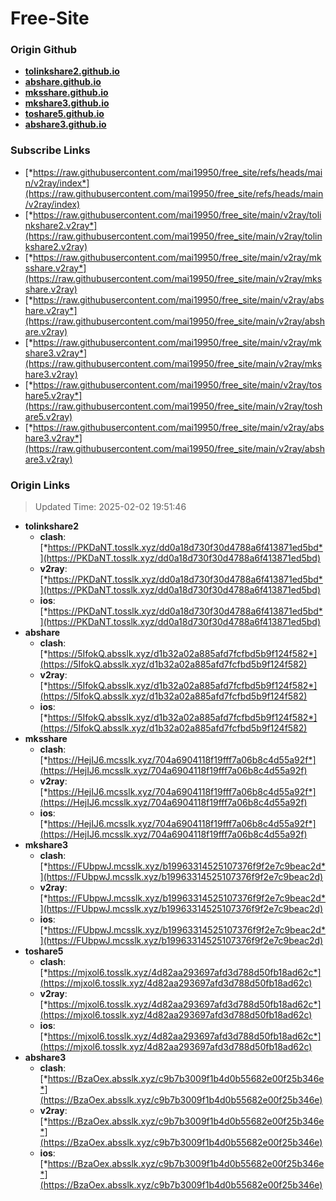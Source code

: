 # Free-Site

### Origin Github

- [**tolinkshare2.github.io**](https://github.com/tolinkshare2/tolinkshare2.github.io)
- [**abshare.github.io**](https://github.com/abshare/abshare.github.io)
- [**mksshare.github.io**](https://github.com/mksshare/mksshare.github.io)
- [**mkshare3.github.io**](https://github.com/mkshare3/mkshare3.github.io)
- [**toshare5.github.io**](https://github.com/toshare5/toshare5.github.io)
- [**abshare3.github.io**](https://github.com/abshare3/abshare3.github.io)

### Subscribe Links

- [*https://raw.githubusercontent.com/mai19950/free_site/refs/heads/main/v2ray/index*](https://raw.githubusercontent.com/mai19950/free_site/refs/heads/main/v2ray/index)
- [*https://raw.githubusercontent.com/mai19950/free_site/main/v2ray/tolinkshare2.v2ray*](https://raw.githubusercontent.com/mai19950/free_site/main/v2ray/tolinkshare2.v2ray)
- [*https://raw.githubusercontent.com/mai19950/free_site/main/v2ray/mksshare.v2ray*](https://raw.githubusercontent.com/mai19950/free_site/main/v2ray/mksshare.v2ray)
- [*https://raw.githubusercontent.com/mai19950/free_site/main/v2ray/abshare.v2ray*](https://raw.githubusercontent.com/mai19950/free_site/main/v2ray/abshare.v2ray)
- [*https://raw.githubusercontent.com/mai19950/free_site/main/v2ray/mkshare3.v2ray*](https://raw.githubusercontent.com/mai19950/free_site/main/v2ray/mkshare3.v2ray)
- [*https://raw.githubusercontent.com/mai19950/free_site/main/v2ray/toshare5.v2ray*](https://raw.githubusercontent.com/mai19950/free_site/main/v2ray/toshare5.v2ray)
- [*https://raw.githubusercontent.com/mai19950/free_site/main/v2ray/abshare3.v2ray*](https://raw.githubusercontent.com/mai19950/free_site/main/v2ray/abshare3.v2ray)

### Origin Links

> Updated Time: 2025-02-02 19:51:46

- **tolinkshare2**
  - **clash**: [*https://PKDaNT.tosslk.xyz/dd0a18d730f30d4788a6f413871ed5bd*](https://PKDaNT.tosslk.xyz/dd0a18d730f30d4788a6f413871ed5bd)
  - **v2ray**: [*https://PKDaNT.tosslk.xyz/dd0a18d730f30d4788a6f413871ed5bd*](https://PKDaNT.tosslk.xyz/dd0a18d730f30d4788a6f413871ed5bd)
  - **ios**: [*https://PKDaNT.tosslk.xyz/dd0a18d730f30d4788a6f413871ed5bd*](https://PKDaNT.tosslk.xyz/dd0a18d730f30d4788a6f413871ed5bd)
- **abshare**
  - **clash**: [*https://5IfokQ.absslk.xyz/d1b32a02a885afd7fcfbd5b9f124f582*](https://5IfokQ.absslk.xyz/d1b32a02a885afd7fcfbd5b9f124f582)
  - **v2ray**: [*https://5IfokQ.absslk.xyz/d1b32a02a885afd7fcfbd5b9f124f582*](https://5IfokQ.absslk.xyz/d1b32a02a885afd7fcfbd5b9f124f582)
  - **ios**: [*https://5IfokQ.absslk.xyz/d1b32a02a885afd7fcfbd5b9f124f582*](https://5IfokQ.absslk.xyz/d1b32a02a885afd7fcfbd5b9f124f582)
- **mksshare**
  - **clash**: [*https://HejIJ6.mcsslk.xyz/704a6904118f19fff7a06b8c4d55a92f*](https://HejIJ6.mcsslk.xyz/704a6904118f19fff7a06b8c4d55a92f)
  - **v2ray**: [*https://HejIJ6.mcsslk.xyz/704a6904118f19fff7a06b8c4d55a92f*](https://HejIJ6.mcsslk.xyz/704a6904118f19fff7a06b8c4d55a92f)
  - **ios**: [*https://HejIJ6.mcsslk.xyz/704a6904118f19fff7a06b8c4d55a92f*](https://HejIJ6.mcsslk.xyz/704a6904118f19fff7a06b8c4d55a92f)
- **mkshare3**
  - **clash**: [*https://FUbpwJ.mcsslk.xyz/b19963314525107376f9f2e7c9beac2d*](https://FUbpwJ.mcsslk.xyz/b19963314525107376f9f2e7c9beac2d)
  - **v2ray**: [*https://FUbpwJ.mcsslk.xyz/b19963314525107376f9f2e7c9beac2d*](https://FUbpwJ.mcsslk.xyz/b19963314525107376f9f2e7c9beac2d)
  - **ios**: [*https://FUbpwJ.mcsslk.xyz/b19963314525107376f9f2e7c9beac2d*](https://FUbpwJ.mcsslk.xyz/b19963314525107376f9f2e7c9beac2d)
- **toshare5**
  - **clash**: [*https://mjxol6.tosslk.xyz/4d82aa293697afd3d788d50fb18ad62c*](https://mjxol6.tosslk.xyz/4d82aa293697afd3d788d50fb18ad62c)
  - **v2ray**: [*https://mjxol6.tosslk.xyz/4d82aa293697afd3d788d50fb18ad62c*](https://mjxol6.tosslk.xyz/4d82aa293697afd3d788d50fb18ad62c)
  - **ios**: [*https://mjxol6.tosslk.xyz/4d82aa293697afd3d788d50fb18ad62c*](https://mjxol6.tosslk.xyz/4d82aa293697afd3d788d50fb18ad62c)
- **abshare3**
  - **clash**: [*https://BzaOex.absslk.xyz/c9b7b3009f1b4d0b55682e00f25b346e*](https://BzaOex.absslk.xyz/c9b7b3009f1b4d0b55682e00f25b346e)
  - **v2ray**: [*https://BzaOex.absslk.xyz/c9b7b3009f1b4d0b55682e00f25b346e*](https://BzaOex.absslk.xyz/c9b7b3009f1b4d0b55682e00f25b346e)
  - **ios**: [*https://BzaOex.absslk.xyz/c9b7b3009f1b4d0b55682e00f25b346e*](https://BzaOex.absslk.xyz/c9b7b3009f1b4d0b55682e00f25b346e)
